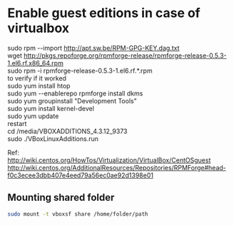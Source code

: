 Enable guest editions in case of virtualbox  
===========================================  
sudo rpm --import http://apt.sw.be/RPM-GPG-KEY.dag.txt   
wget http://pkgs.repoforge.org/rpmforge-release/rpmforge-release-0.5.3-1.el6.rf.x86_64.rpm  
sudo rpm -i rpmforge-release-0.5.3-1.el6.rf.*.rpm  
to verify if it worked  
sudo yum install htop  
sudo yum --enablerepo rpmforge install dkms  
sudo yum groupinstall "Development Tools"  
sudo yum install kernel-devel  
sudo yum update  
restart  
cd /media/VBOXADDITIONS_4.3.12_9373  
sudo ./VBoxLinuxAdditions.run  
  
Ref:  
http://wiki.centos.org/HowTos/Virtualization/VirtualBox/CentOSguest  
http://wiki.centos.org/AdditionalResources/Repositories/RPMForge#head-f0c3ecee3dbb407e4eed79a56ec0ae92d1398e01  

## Mounting shared folder
```sh
sudo mount -t vboxsf share /home/folder/path
```
